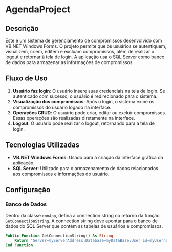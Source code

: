 # AgendaProject

## Descrição

Este é um sistema de gerenciamento de compromissos desenvolvido com VB.NET Windows Forms. O projeto permite que os usuários se autentiquem, visualizem, criem, editem e excluam compromissos, além de realizar o logout e retornar à tela de login. A aplicação usa o SQL Server como banco de dados para armazenar as informações de compromissos.

## Fluxo de Uso

1. **Usuário faz login**: O usuário insere suas credenciais na tela de login. Se autenticado com sucesso, o usuário é redirecionado para o sistema.
2. **Visualização dos compromissos**: Após o login, o sistema exibe os compromissos do usuário logado na interface.
3. **Operações CRUD**: O usuário pode criar, editar ou excluir compromissos. Essas operações são realizadas diretamente na interface.
4. **Logout**: O usuário pode realizar o logout, retornando para a tela de login.

## Tecnologias Utilizadas

- **VB.NET Windows Forms**: Usado para a criação da interface gráfica da aplicação.
- **SQL Server**: Utilizado para o armazenamento de dados relacionados aos compromissos e informações do usuário.

## Configuração

### Banco de Dados

Dentro da classe `conApp`, defina a connection string no retorno da função `GetConnectionString`. A connection string deve apontar para o banco de dados do SQL Server que contém as tabelas de usuários e compromissos.

```vb
Public Function GetConnectionString() As String
    Return "Server=myServerAddress;Database=myDataBase;User Id=myUsername;Password=myPassword;"
End Function

